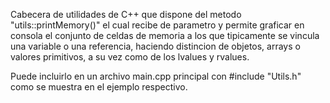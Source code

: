 Cabecera de utilidades de C++ que dispone del metodo "utils::printMemory()" el cual recibe de parametro y permite graficar en consola el conjunto de celdas de memoria a los que tipicamente se vincula una variable o una referencia, haciendo distincion de objetos, arrays o valores primitivos, a su vez como de los lvalues y rvalues. 

Puede incluirlo en un archivo main.cpp principal con #include "Utils.h" como se muestra en el ejemplo respectivo.